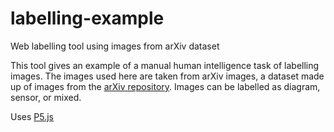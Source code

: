 # labelling-example
Web labelling tool using images from arXiv dataset

This tool gives an example of a manual human intelligence task of labelling images. The images used here are taken from arXiv images, a dataset made up of images from the [arXiv repository](https://arxiv.org/help/bulk_data). Images can be labelled as diagram, sensor, or mixed.

Uses [P5.js](https://p5js.org/)
